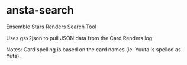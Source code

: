 # ansta-search

Ensemble Stars Renders Search Tool

Uses gsx2json to pull JSON data from the Card Renders log

Notes: Card spelling is based on the card names (ie. Yuuta is spelled as Yuta).
